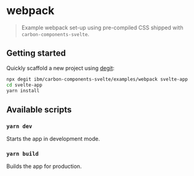 # webpack

> Example webpack set-up using pre-compiled CSS shipped with `carbon-components-svelte`.

## Getting started

Quickly scaffold a new project using [degit](https://github.com/Rich-Harris/degit):

```sh
npx degit ibm/carbon-components-svelte/examples/webpack svelte-app
cd svelte-app
yarn install
```

## Available scripts

### `yarn dev`

Starts the app in development mode.

### `yarn build`

Builds the app for production.